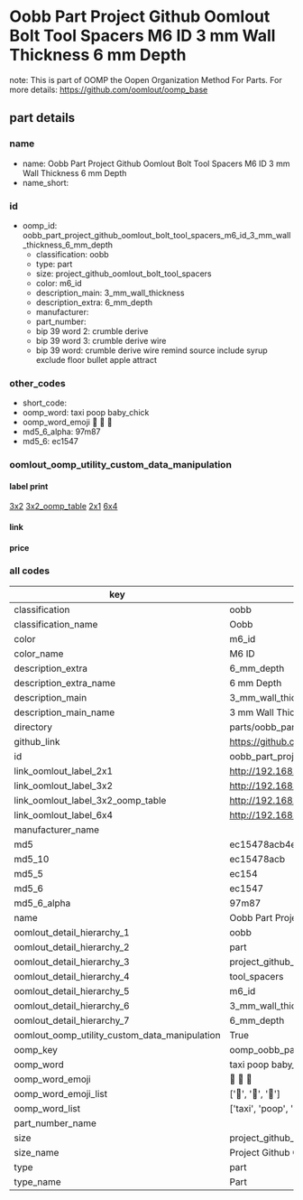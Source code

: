 # Oobb Part Project Github Oomlout Bolt Tool Spacers M6 ID 3 mm Wall Thickness 6 mm Depth  

note: This is part of OOMP the Oopen Organization Method For Parts. For more details: https://github.com/oomlout/oomp_base

##  part details
  







### name
* name: Oobb Part Project Github Oomlout Bolt Tool Spacers M6 ID 3 mm Wall Thickness 6 mm Depth
* name_short: 
### id
* oomp_id: oobb_part_project_github_oomlout_bolt_tool_spacers_m6_id_3_mm_wall_thickness_6_mm_depth
  * classification: oobb
  * type: part
  * size: project_github_oomlout_bolt_tool_spacers
  * color: m6_id
  * description_main: 3_mm_wall_thickness
  * description_extra: 6_mm_depth
  * manufacturer: 
  * part_number: 
  * bip 39 word 2: crumble derive
  * bip 39 word 3: crumble derive wire
  * bip 39 word: crumble derive wire remind source include syrup exclude floor bullet apple attract

### other_codes
* short_code: 
* oomp_word: taxi poop baby_chick
* oomp_word_emoji :taxi: :poop: :baby_chick:
* md5_6_alpha: 97m87
* md5_6: ec1547






### oomlout_oomp_utility_custom_data_manipulation
#### label print
[3x2](http://192.168.1.245:1112/?label=oomp%2097m87)
[3x2_oomp_table](http://192.168.1.108:1112/?label=oomp%2097m87)
[2x1](http://192.168.1.242:1112/?label=oomp%2097m87)
[6x4](http://192.168.1.55:1112/?label=oomp%2097m87)    

#### link

                              

#### price







### all codes 
| key | value |  
| --- | --- |  
| classification | oobb |  
| classification_name | Oobb |  
| color | m6_id |  
| color_name | M6 ID |  
| description_extra | 6_mm_depth |  
| description_extra_name | 6 mm Depth |  
| description_main | 3_mm_wall_thickness |  
| description_main_name | 3 mm Wall Thickness |  
| directory | parts/oobb_part_project_github_oomlout_bolt_tool_spacers_m6_id_3_mm_wall_thickness_6_mm_depth |  
| github_link | https://github.com/oomlout/oomlout_oomp_part_src/tree/main/parts/oobb_part_project_github_oomlout_bolt_tool_spacers_m6_id_3_mm_wall_thickness_6_mm_depth |  
| id | oobb_part_project_github_oomlout_bolt_tool_spacers_m6_id_3_mm_wall_thickness_6_mm_depth |  
| link_oomlout_label_2x1 | http://192.168.1.242:1112/?label=oomp%2097m87 |  
| link_oomlout_label_3x2 | http://192.168.1.245:1112/?label=oomp%2097m87 |  
| link_oomlout_label_3x2_oomp_table | http://192.168.1.108:1112/?label=oomp%2097m87 |  
| link_oomlout_label_6x4 | http://192.168.1.55:1112/?label=oomp%2097m87 |  
| manufacturer_name |  |  
| md5 | ec15478acb4efb95c9e80b5df84ed9a6 |  
| md5_10 | ec15478acb |  
| md5_5 | ec154 |  
| md5_6 | ec1547 |  
| md5_6_alpha | 97m87 |  
| name | Oobb Part Project Github Oomlout Bolt Tool Spacers M6 ID 3 mm Wall Thickness 6 mm Depth |  
| oomlout_detail_hierarchy_1 | oobb |  
| oomlout_detail_hierarchy_2 | part |  
| oomlout_detail_hierarchy_3 | project_github_bolt |  
| oomlout_detail_hierarchy_4 | tool_spacers |  
| oomlout_detail_hierarchy_5 | m6_id |  
| oomlout_detail_hierarchy_6 | 3_mm_wall_thickness |  
| oomlout_detail_hierarchy_7 | 6_mm_depth |  
| oomlout_oomp_utility_custom_data_manipulation | True |  
| oomp_key | oomp_oobb_part_project_github_oomlout_bolt_tool_spacers_m6_id_3_mm_wall_thickness_6_mm_depth |  
| oomp_word | taxi poop baby_chick |  
| oomp_word_emoji | :taxi: :poop: :baby_chick: |  
| oomp_word_emoji_list | [':taxi:', ':poop:', ':baby_chick:'] |  
| oomp_word_list | ['taxi', 'poop', 'baby_chick'] |  
| part_number_name |  |  
| size | project_github_oomlout_bolt_tool_spacers |  
| size_name | Project Github Oomlout Bolt Tool Spacers |  
| type | part |  
| type_name | Part |  
